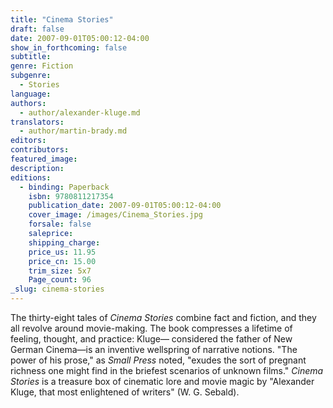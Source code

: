 ```yaml
---
title: "Cinema Stories"
draft: false
date: 2007-09-01T05:00:12-04:00
show_in_forthcoming: false
subtitle:
genre: Fiction
subgenre:
  - Stories
language:
authors:
  - author/alexander-kluge.md
translators:
  - author/martin-brady.md
editors:
contributors:
featured_image:
description:
editions:
  - binding: Paperback
    isbn: 9780811217354
    publication_date: 2007-09-01T05:00:12-04:00
    cover_image: /images/Cinema_Stories.jpg
    forsale: false
    saleprice:
    shipping_charge:
    price_us: 11.95
    price_cn: 15.00
    trim_size: 5x7
    Page_count: 96
_slug: cinema-stories
---
```


The thirty-eight tales of _Cinema Stories_ combine fact and fiction, and they all revolve around movie-making. The book compresses a lifetime of feeling, thought, and practice: Kluge— considered the father of New German Cinema—is an inventive wellspring of narrative notions. "The power of his prose," as _Small Press_ noted, "exudes the sort of pregnant richness one might find in the briefest scenarios of unknown films." _Cinema Stories_ is a treasure box of cinematic lore and movie magic by "Alexander Kluge, that most enlightened of writers" (W. G. Sebald).

